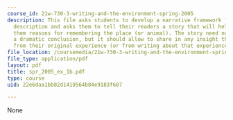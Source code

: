 ```yaml
---
course_id: 21w-730-3-writing-and-the-environment-spring-2005
description: This file asks students to develop a narrative framework for their original
  description and asks them to tell their readers a story that will help to understand
  them reasons for remembering the place (or animal). The story need not lead  toward
  a dramatic conclusion, but it should allow to share in any insight that they derived
  from their original experience (or from writing about that experience).
file_location: /coursemedia/21w-730-3-writing-and-the-environment-spring-2005/22e6daa1bb82d1419564b84e9183f607_spr_2005_ex_1b.pdf
file_type: application/pdf
layout: pdf
title: spr_2005_ex_1b.pdf
type: course
uid: 22e6daa1bb82d1419564b84e9183f607

---
```

None